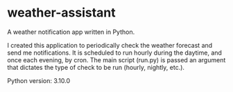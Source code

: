 # weather-assistant
A weather notification app written in Python.

I created this application to periodically check the weather forecast and send me notifications. It is scheduled to run hourly during the daytime, and once each evening, by cron. The main script (run.py) is passed an argument that dictates the type of check to be run (hourly, nightly, etc.).

Python version: 3.10.0